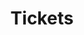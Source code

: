 ---
title: Tickets
draft: false
tickets: [
  {
    type: "Individual Professional",
    price: {
      early: "N/A",
      standard: "N/A",
      late: "N/A"
    }
  },
  {
    type: "Corporate",
    price: {
      early: "N/A",
      standard: "N/A",
      late: "N/A"
    }
  }
]
---